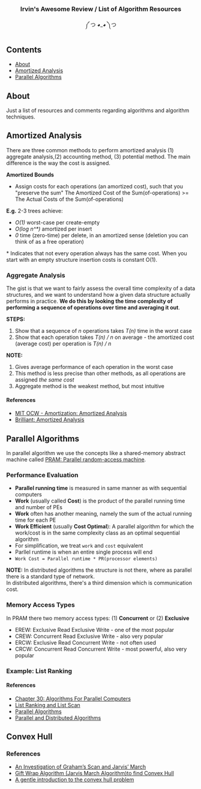 <h3 align="center"> Irvin's Awesome Review / List of Algorithm Resources</h3>
<p align="center"> ༼ つ ◕_◕ ༽つ</p>

## Contents

- [About](#about)
- [Amortized Analysis](#amortized-analysis)
- [Parallel Algorithms](#parallel-algorithms)

## About
Just a list of resources and comments regarding algorithms and algorithm techniques.

## Amortized Analysis

There are three common methods to perform amortized analysis (1) aggregate analysis,(2) accounting method, (3) potential method. The main difference is the way the cost is assigned.    

**Amortized Bounds**   
- Assign costs for each operations (an amortized cost), such that you "preserve the sum"
The Amortized Cost of the Sum(of-operations)  >= The Actual Costs of the Sum(of-operations)    

**E.g.**
2-3 trees achieve:
- *O(1)* worst-case per create-empty
- *O(log n^\*)* amortized per insert
- *0* time (zero-time) per delete, in an amortized sense (deletion you can think of as a free operation)

\* Indicates that not every operation always has the same cost. When you start with an empty structure insertion costs is constant O(1).

### Aggregate Analysis
The gist is that we want to fairly assess the overall time complexity of a data structures, and we want to understand how a given data structure actually performs in practice. **We do this by looking the time complexity of performing a sequence of operations over time and averaging it out**.     

**STEPS:**   
1. Show that a sequence of *n* operations takes *T(n)* time in the worst case
2. Show that each operation takes *T(n) / n* on average - the amortized cost (average cost) per operation is *T(n) / n*   

**NOTE:**   
1. Gives average performance of each operation in the worst case
2. This method is less precise than other methods, as all operations are assigned *the same cost*
3. Aggregate method is the weakest method, but most intuitive

#### References 
- [MIT OCW - Amortization: Amortized Analysis](https://www.youtube.com/watch?v=3MpzavN3Mco)
- [Brilliant: Amortized Analysis](https://brilliant.org/wiki/amortized-analysis/)

## Parallel Algorithms
In parallel algorithm we use the concepts like a shared-memory abstract machine called [PRAM: Parallel random-access machine](https://en.wikipedia.org/wiki/Parallel_random-access_machine).    

### Performance Evaluation
 - **Parallel running time** is measured in same manner as with sequential computers
 - **Work** (usually called **Cost**) is the product  of the parallel running time and number of PEs
 - **Work** often has another meaning, namely the sum of the actual running time for each PE
 - **Work Efficient** (usually **Cost Optimal**): A parallel algorithm for which the work/cost is in the same complexity class as an optimal sequential algorithm
 - For simplification, we treat ```work``` and ```cost``` equivalent
 - Parllel runtime is when an entire single process will end    
 - ```Work Cost = Parallel runtime * PR(processor elements)```

**NOTE:**
In distributed algorithms the structure is not there, where as parallel there is a standard type of network.   
In distributed algorithms, there's a third dimension which is communication cost.

### Memory Access Types
In PRAM there two memory access types: (1) **Concurrent** or (2) **Exclusive**
- EREW: Exclusive Read Exclusive Write - one of the most popular
- CREW: Concurrent Read Exclusive Write - also very popular
- ERCW: Exclusive Read Concurrent Write - not often used
- CRCW: Concurrent Read Concurrent Write - most powerful, also very popular

### Example: List Ranking

#### References
- [Chapter 30: Algorithms For Parallel Computers](http://staff.ustc.edu.cn/~csli/graduate/algorithms/book6/chap30.htm)
- [List Ranking and List Scan](http://www.cs.cmu.edu/~scandal/alg/listrank.html)
- [Parallel Algorithms](http://www.cs.cmu.edu/afs/cs/academic/class/15750-s11/www/handouts/par-notes.pdf)
- [Parallel and Distributed Algorithms](https://cse.iitkgp.ac.in/~debdeep/courses_iitkgp/PAlgo/Autumn16-17/slides/Lect7Color.pdf)

## Convex Hull

### References
- [An Investigation of Graham’s Scan and Jarvis’ March](http://www.chrisharrison.net/index.php/Research/ConvexHull)
- [Gift Wrap Algorithm (Jarvis March Algorithm)to find Convex Hull](https://iq.opengenus.org/gift-wrap-jarvis-march-algorithm-convex-hull/)
- [A gentle introduction to the convex hull problem](https://medium.com/@pascal.sommer.ch/a-gentle-introduction-to-the-convex-hull-problem-62dfcabee90c)
